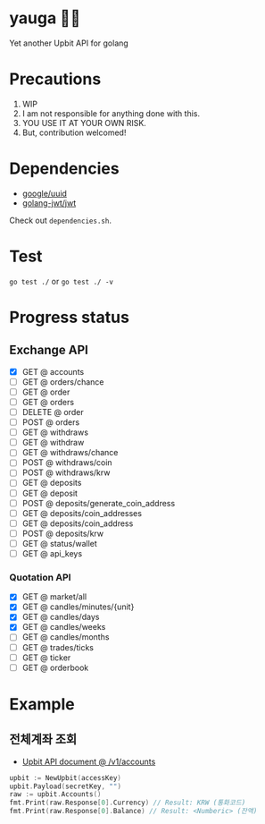 # yauga 🧘‍♂️
Yet another Upbit API for golang

# Precautions
1. WIP
2. I am not responsible for anything done with this.
3. YOU USE IT AT YOUR OWN RISK.
4. But, contribution welcomed!

# Dependencies
* [google/uuid](https://github.com/google/uuid)
* [golang-jwt/jwt](https://github.com/golang-jwt/jwt)

Check out `dependencies.sh`.

# Test
`go test ./` or `go test ./ -v`

# Progress status
## Exchange API
* [x] GET @ accounts
* [ ] GET @ orders/chance
* [ ] GET @ order
* [ ] GET @ orders
* [ ] DELETE @ order
* [ ] POST @ orders
* [ ] GET @ withdraws
* [ ] GET @ withdraw
* [ ] GET @ withdraws/chance
* [ ] POST @ withdraws/coin
* [ ] POST @ withdraws/krw
* [ ] GET @ deposits
* [ ] GET @ deposit
* [ ] POST @ deposits/generate_coin_address
* [ ] GET @ deposits/coin_addresses
* [ ] GET @ deposits/coin_address
* [ ] POST @ deposits/krw
* [ ] GET @ status/wallet
* [ ] GET @ api_keys
### Quotation API
* [x] GET @ market/all
* [x] GET @ candles/minutes/{unit}
* [x] GET @ candles/days
* [x] GET @ candles/weeks
* [ ] GET @ candles/months
* [ ] GET @ trades/ticks
* [ ] GET @ ticker
* [ ] GET @ orderbook

# Example
## 전체계좌 조회
* [Upbit API document @ /v1/accounts](https://docs.upbit.com/reference/%EC%A0%84%EC%B2%B4-%EA%B3%84%EC%A2%8C-%EC%A1%B0%ED%9A%8C)
```.go
upbit := NewUpbit(accessKey)
upbit.Payload(secretKey, "")
raw := upbit.Accounts()
fmt.Print(raw.Response[0].Currency) // Result: KRW (통화코드)
fmt.Print(raw.Response[0].Balance) // Result: <Numberic> (잔액)
```
